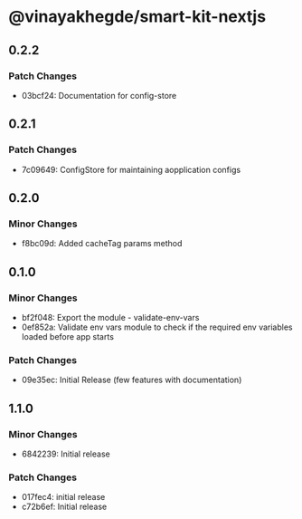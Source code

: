 # @vinayakhegde/smart-kit-nextjs

## 0.2.2

### Patch Changes

- 03bcf24: Documentation for config-store

## 0.2.1

### Patch Changes

- 7c09649: ConfigStore for maintaining aopplication configs

## 0.2.0

### Minor Changes

- f8bc09d: Added cacheTag params method

## 0.1.0

### Minor Changes

- bf2f048: Export the module - validate-env-vars
- 0ef852a: Validate env vars module to check if the required env variables loaded before app starts

### Patch Changes

- 09e35ec: Initial Release (few features with documentation)

## 1.1.0

### Minor Changes

- 6842239: Initial release

### Patch Changes

- 017fec4: initial release
- c72b6ef: Initial release
